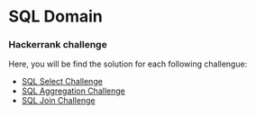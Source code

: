 # SQL Domain
### Hackerrank challenge

Here, you will be find the solution for each following challengue:

* [SQL Select Challenge](https://www.hackerrank.com/domains/sql/select)
* [SQL Aggregation Challenge](https://www.hackerrank.com/domains/sql/aggregation)
* [SQL Join Challenge](https://www.hackerrank.com/domains/sql/join)